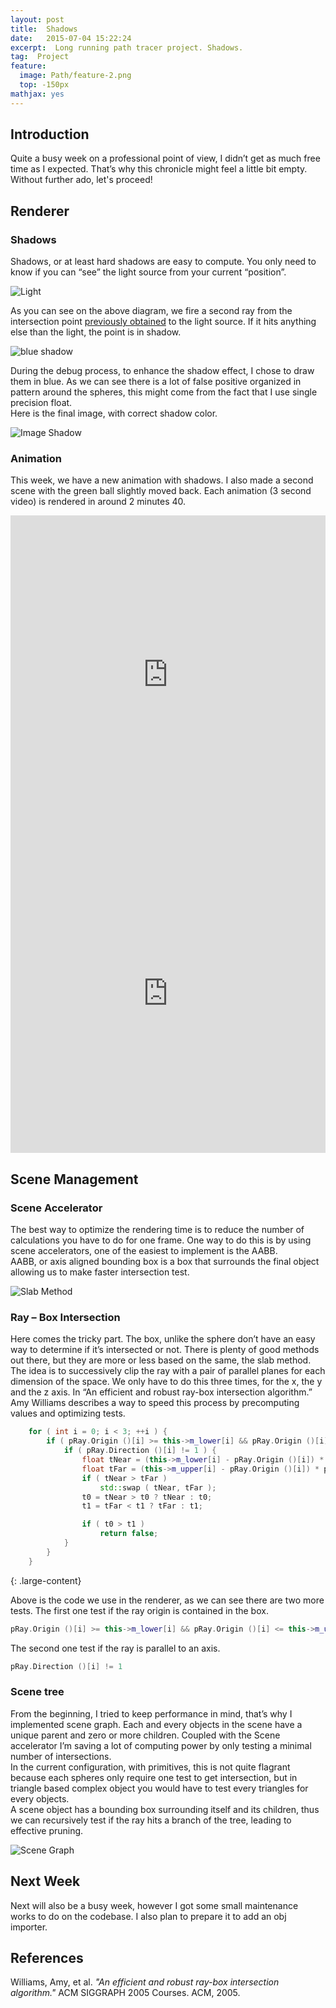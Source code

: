 ```yaml
---
layout: post
title:  Shadows
date:   2015-07-04 15:22:24
excerpt:  Long running path tracer project. Shadows.
tag:  Project
feature:
  image: Path/feature-2.png
  top: -150px
mathjax: yes
---
```

## Introduction

Quite a busy week on a professional point of view, I didn’t get as much free time as I expected. That’s why this chronicle might feel a little bit empty. Without further ado, let's proceed!

## Renderer

### Shadows

Shadows, or at least hard shadows are easy to compute. You only need to know if you can “see” the light source from your current “position”.

![Light](../assets/content/Path/light.png)

As you can see on the above diagram, we fire a second ray from the intersection point [previously obtained](http://thomaspoulet.fr/weekly-part-1-animation-pathtracer-from-scratch/) to the light source. If it hits anything else than the light, the point is in shadow.  

![blue shadow](../assets/content/Path/shadow-debug.png)

During the debug process, to enhance the shadow effect, I chose to draw them in blue. As we can see there is a lot of false positive organized in pattern around the spheres, this might come from the fact that I use single precision float.  
Here is the final image, with correct shadow color.

![Image Shadow](../assets/content/Path/shadow.png)

### Animation

This week, we have a new animation with shadows. I also made a second scene with the green ball slightly moved back. Each animation (3 second video) is rendered in around 2 minutes 40.  
<iframe width="854" height="510" style="width:100%;" src="https://www.youtube.com/embed/10rdRYlPFQ8?loop=1&playlist=10rdRYlPFQ8" frameborder="0" allowfullscreen></iframe>
<iframe width="854" height="510" style="width:100%;" src="https://www.youtube.com/embed/OeDidPrlsXM?loop=1&playlist=OeDidPrlsXM" frameborder="0" allowfullscreen></iframe>

## Scene Management

### Scene Accelerator

The best way to optimize the rendering time is to reduce the number of calculations you have to do for one frame. One way to do this is by using scene accelerators, one of the easiest to implement is the AABB.  
AABB, or axis aligned bounding box is a box that surrounds the final object allowing us to make faster intersection test.

![Slab Method](../assets/content/Path/slab.png)

### Ray – Box Intersection 

Here comes the tricky part. The box, unlike the sphere don’t have an easy way to determine if it’s intersected or not. There is plenty of good methods out there, but they are more or less based on the same, the slab method.  
The idea is to successively clip the ray with a pair of parallel planes for each dimension of the space. We only have to do this three times, for the x, the y and the z axis. In “An efficient and robust ray-box intersection algorithm.” Amy Williams describes a way to speed this process by precomputing values and optimizing tests.  
```cpp
    for ( int i = 0; i < 3; ++i ) {
        if ( pRay.Origin ()[i] >= this->m_lower[i] && pRay.Origin ()[i] <= this->m_upper[i] ) {
            if ( pRay.Direction ()[i] != 1 ) {
                float tNear = (this->m_lower[i] - pRay.Origin ()[i]) * pRay.InvDirection ()[i];
                float tFar = (this->m_upper[i] - pRay.Origin ()[i]) * pRay.InvDirection ()[i];
                if ( tNear > tFar )
                    std::swap ( tNear, tFar );
                t0 = tNear > t0 ? tNear : t0;
                t1 = tFar < t1 ? tFar : t1;

                if ( t0 > t1 )
                    return false;
            }
        }
    }
```
{: .large-content}

Above is the code we use in the renderer, as we can see there are two more tests. The first one test if the ray origin is contained in the box.  

```cpp
pRay.Origin ()[i] >= this->m_lower[i] && pRay.Origin ()[i] <= this->m_upper[i] 
```

The second one test if the ray is parallel to an axis.

```cpp
pRay.Direction ()[i] != 1
```

### Scene tree

From the beginning, I tried to keep performance in mind, that’s why I implemented scene graph. Each and every objects in the scene have a unique parent and zero or more children. Coupled with the Scene accelerator I’m saving a lot of computing power by only testing a minimal number of intersections.  
In the current configuration, with primitives, this is not quite flagrant because each spheres only require one test to get intersection, but in triangle based complex object you would have to test every triangles for every objects.  
A scene object has a bounding box surrounding itself and its children, thus we can recursively test if the ray hits a branch of the tree, leading to effective pruning.

![Scene Graph](../assets/content/Path/scene.png)

## Next Week

Next will also be a busy week, however I got some small maintenance works to do on the codebase. I also plan to prepare it to add an obj importer.   
## References

Williams, Amy, et al. *"An efficient and robust ray-box intersection algorithm."* ACM SIGGRAPH 2005 Courses. ACM, 2005.

